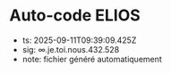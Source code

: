 # Auto-code ELIOS
- ts: 2025-09-11T09:39:09.425Z
- sig: ∞.je.toi.nous.432.528
- note: fichier généré automatiquement